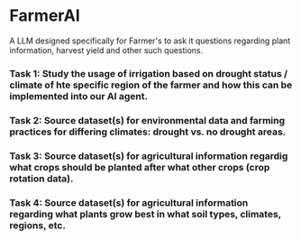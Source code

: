 # FarmerAI
A LLM designed specifically for Farmer's to ask it questions regarding plant information, harvest yield and other such questions.

### Task 1: Study the usage of irrigation based on drought status / climate of hte specific region of the farmer and how this can be implemented into our AI agent.

### Task 2: Source dataset(s) for environmental data and farming practices for differing climates: drought vs. no drought areas.

### Task 3: Source dataset(s) for agricultural information regardig what crops should be planted after what other crops (crop rotation data).

### Task 4: Source dataset(s) for agricultural information regarding what plants grow best in what soil types, climates, regions, etc.